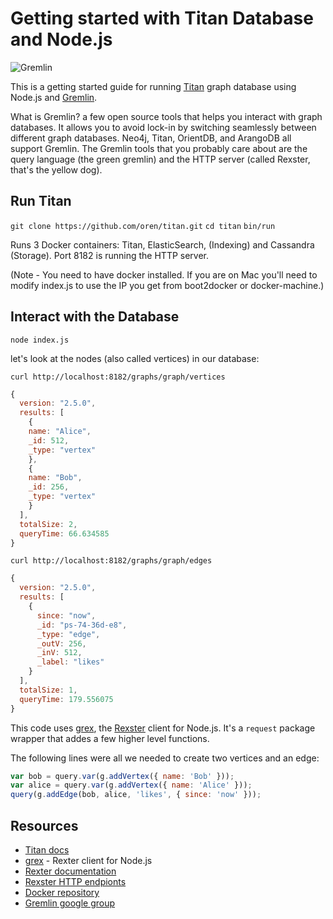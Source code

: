 # Getting started with Titan Database and Node.js

![Gremlin](http://tinkerpop.incubator.apache.org/images/tinkerpop3-splash.png)

This is a getting started guide for running [Titan](http://thinkaurelius.github.io/titan) graph database using Node.js and [Gremlin](http://tinkerpop.incubator.apache.org/).

What is Gremlin? a few open source tools that helps you interact with graph databases. It allows you to avoid lock-in by switching seamlessly between different graph databases. Neo4j, Titan, OrientDB, and ArangoDB all support Gremlin. The Gremlin tools that you probably care about are the query language (the green gremlin) and the HTTP server (called Rexster, that's the yellow dog).

## Run Titan

`git clone https://github.com/oren/titan.git`
`cd titan`
`bin/run`

   Runs 3 Docker containers: Titan, ElasticSearch, (Indexing) and Cassandra (Storage). Port 8182 is running the HTTP server.

(Note - You need to have docker installed. If you are on Mac you'll need to modify index.js to use the IP you get from  boot2docker or docker-machine.)

## Interact with the Database

`node index.js`

let's look at the nodes (also called vertices) in our database:


`curl http://localhost:8182/graphs/graph/vertices`

```js
{
  version: "2.5.0",
  results: [
    {
    name: "Alice",
    _id: 512,
    _type: "vertex"
    },
    {
    name: "Bob",
    _id: 256,
    _type: "vertex"
    }
  ],
  totalSize: 2,
  queryTime: 66.634585
}
```

`curl http://localhost:8182/graphs/graph/edges`

```js
{
  version: "2.5.0",
  results: [
    {
      since: "now",
      _id: "ps-74-36d-e8",
      _type: "edge",
      _outV: 256,
      _inV: 512,
      _label: "likes"
    }
  ],
  totalSize: 1,
  queryTime: 179.556075
}
```

This code uses [grex](https://github.com/jbmusso/grex), the [Rexster](https://github.com/tinkerpop/rexster/wiki) client for Node.js. It's a `request` package wrapper that addes a few higher level functions.

The following lines were all we needed to create two vertices and an edge:
```js
var bob = query.var(g.addVertex({ name: 'Bob' }));
var alice = query.var(g.addVertex({ name: 'Alice' }));
query(g.addEdge(bob, alice, 'likes', { since: 'now' }));
```

## Resources

* [Titan docs](http://s3.thinkaurelius.com/docs/titan/0.9.0-M2)
* [grex](https://github.com/jbmusso/grex) - Rexter client for Node.js
* [Rexter documentation](https://github.com/tinkerpop/rexster/wiki)
* [Rexster HTTP endpionts](https://github.com/tinkerpop/rexster/wiki/Basic-REST-API)
* [Docker repository](https://github.com/apobbati/titan-rexster)
* [Gremlin google group](https://groups.google.com/forum/#!forum/gremlin-users)
